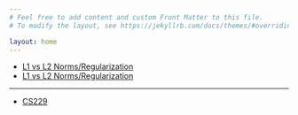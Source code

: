 ```yaml
---
# Feel free to add content and custom Front Matter to this file.
# To modify the layout, see https://jekyllrb.com/docs/themes/#overriding-theme-defaults

layout: home
---
```

- [L1 vs L2 Norms/Regularization](https://www.kaggle.com/residentmario/l1-norms-versus-l2-norms)
- [L1 vs L2 Norms/Regularization](http://www.chioka.in/differences-between-the-l1-norm-and-the-l2-norm-least-absolute-deviations-and-least-squares/)

-----


- [CS229](/cs229)
